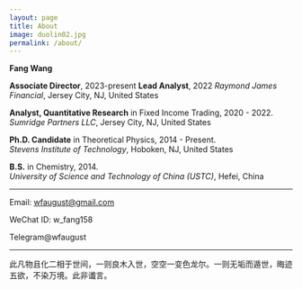 ```yaml
---
layout: page
title: About
image: duolin02.jpg
permalink: /about/
---
```


**Fang Wang**

**Associate Director**, 2023-present
**Lead Analyst**, 2022
*Raymond James Financial*, Jersey City, NJ, United States

**Analyst, Quantitative Research** in Fixed Income Trading, 2020 - 2022.  
*Sumridge Partners LLC*, Jersey City, NJ, United States



**Ph.D. Candidate** in Theoretical Physics, 2014 - Present.  
*Stevens Institute of Technology*, Hoboken, NJ, United States



**B.S.** in Chemistry,  2014.  
*University of Science and Technology of China (USTC)*, Hefei, China

****
Email: wfaugust@gmail.com 

WeChat ID: w_fang158

Telegram@wfaugust

****
此凡物且化二相于世间，一则良木入世，空空一变色龙尔。一则无垢而遁世，晦迹五欲，不染万境。此非谶言。
